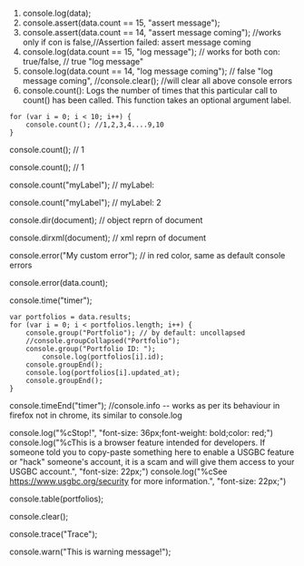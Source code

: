 1. console.log(data);
2. console.assert(data.count == 15, "assert message");
3. console.assert(data.count == 14, "assert message coming"); //works only if con is false,//Assertion failed: assert message coming
4. console.log(data.count == 15, "log message"); // works for both con: true/false, // true "log message"
5. console.log(data.count == 14, "log message coming"); // false "log message coming", //console.clear(); //will clear all above console errors
6. console.count(): Logs the number of times that this particular call to count() has been called. 
This function takes an optional argument label.

```
for (var i = 0; i < 10; i++) {
    console.count(); //1,2,3,4....9,10
}
```
console.count(); // 1

console.count(); // 1

console.count("myLabel"); // myLabel: 

console.count("myLabel"); // myLabel: 2

console.dir(document); // object reprn of document

console.dirxml(document); // xml reprn of document

console.error("My custom error"); // in red color, same as default console errors

console.error(data.count);

console.time("timer");
```
var portfolios = data.results;
for (var i = 0; i < portfolios.length; i++) {
    console.group("Portfolio"); // by default: uncollapsed
    //console.groupCollapsed("Portfolio");
    console.group("Portfolio ID: ");
        console.log(portfolios[i].id);
    console.groupEnd();
    console.log(portfolios[i].updated_at);
    console.groupEnd();
}
```

console.timeEnd("timer");
//console.info -- works as per its behaviour in firefox not in chrome, its similar to console.log

console.log("%cStop!", "font-size: 36px;font-weight: bold;color: red;")
console.log("%cThis is a browser feature intended for developers. If someone told you to copy-paste something here to enable a USGBC feature or \"hack\" someone's account, it is a scam and will give them access to your USGBC account.", "font-size: 22px;")
console.log("%cSee https://www.usgbc.org/security for more information.", "font-size: 22px;")

console.table(portfolios);

console.clear();

console.trace("Trace");

console.warn("This is warning message!");
